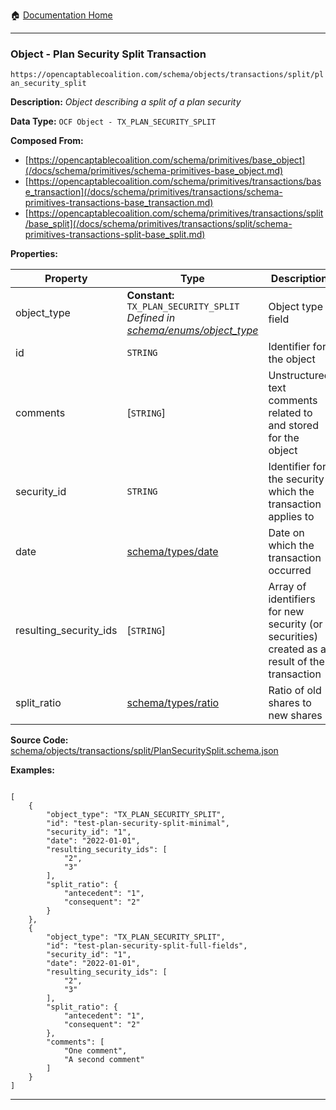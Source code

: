 :house: [Documentation Home](/README.md)

---

### Object - Plan Security Split Transaction

`https://opencaptablecoalition.com/schema/objects/transactions/split/plan_security_split`

**Description:** _Object describing a split of a plan security_

**Data Type:** `OCF Object - TX_PLAN_SECURITY_SPLIT`

**Composed From:**

- [https://opencaptablecoalition.com/schema/primitives/base_object](/docs/schema/primitives/schema-primitives-base_object.md)
- [https://opencaptablecoalition.com/schema/primitives/transactions/base_transaction](/docs/schema/primitives/transactions/schema-primitives-transactions-base_transaction.md)
- [https://opencaptablecoalition.com/schema/primitives/transactions/split/base_split](/docs/schema/primitives/transactions/split/schema-primitives-transactions-split-base_split.md)

**Properties:**

| Property               | Type                                                                                                                               | Description                                                                                  | Required   |
| ---------------------- | ---------------------------------------------------------------------------------------------------------------------------------- | -------------------------------------------------------------------------------------------- | ---------- |
| object_type            | **Constant:** `TX_PLAN_SECURITY_SPLIT`</br>_Defined in [schema/enums/object_type](/docs/schema/enums/schema-enums-object_type.md)_ | Object type field                                                                            | `REQUIRED` |
| id                     | `STRING`                                                                                                                           | Identifier for the object                                                                    | `REQUIRED` |
| comments               | [`STRING`]</br>                                                                                                                    | Unstructured text comments related to and stored for the object                              | -          |
| security_id            | `STRING`                                                                                                                           | Identifier for the security which the transaction applies to                                 | `REQUIRED` |
| date                   | [schema/types/date](/docs/schema/types/schema-types-date.md)                                                                       | Date on which the transaction occurred                                                       | `REQUIRED` |
| resulting_security_ids | [`STRING`]</br>                                                                                                                    | Array of identifiers for new security (or securities) created as a result of the transaction | `REQUIRED` |
| split_ratio            | [schema/types/ratio](/docs/schema/types/schema-types-ratio.md)                                                                     | Ratio of old shares to new shares                                                            | `REQUIRED` |

**Source Code:** [schema/objects/transactions/split/PlanSecuritySplit.schema.json](/schema/objects/transactions/split/PlanSecuritySplit.schema.json)

**Examples:**

```

[
    {
        "object_type": "TX_PLAN_SECURITY_SPLIT",
        "id": "test-plan-security-split-minimal",
        "security_id": "1",
        "date": "2022-01-01",
        "resulting_security_ids": [
            "2",
            "3"
        ],
        "split_ratio": {
            "antecedent": "1",
            "consequent": "2"
        }
    },
    {
        "object_type": "TX_PLAN_SECURITY_SPLIT",
        "id": "test-plan-security-split-full-fields",
        "security_id": "1",
        "date": "2022-01-01",
        "resulting_security_ids": [
            "2",
            "3"
        ],
        "split_ratio": {
            "antecedent": "1",
            "consequent": "2"
        },
        "comments": [
            "One comment",
            "A second comment"
        ]
    }
]

```

---
